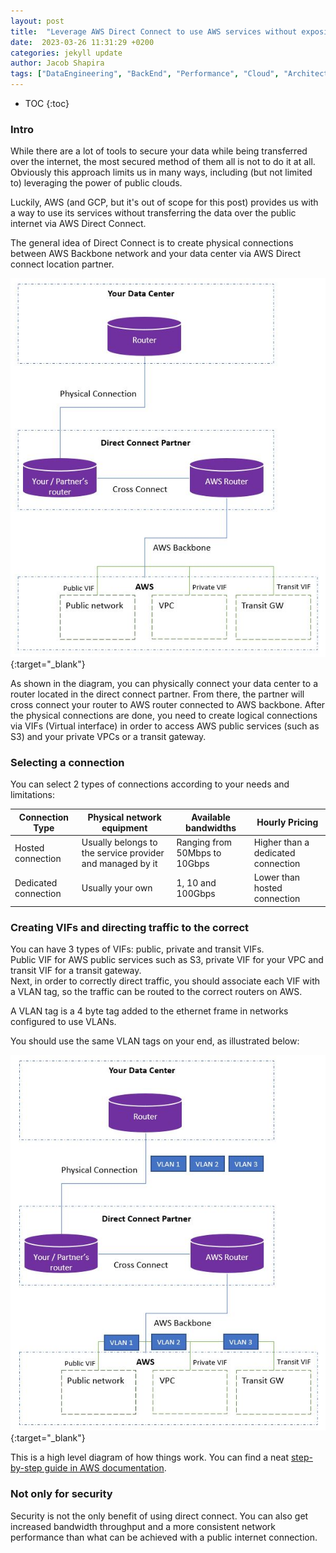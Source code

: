 ```yaml
---
layout: post
title:  "Leverage AWS Direct Connect to use AWS services without exposing your data to the public internet" 
date:  2023-03-26 11:31:29 +0200
categories: jekyll update
author: Jacob Shapira
tags: ["DataEngineering", "BackEnd", "Performance", "Cloud", "Architecture", "Devops"]
---
```


* TOC
{:toc}

### Intro
While there are a lot of tools to secure your data while being transferred over the internet,
the most secured method of them all is not to do it at all.  
Obviously this approach limits us in many ways, including (but not limited to) leveraging the power of public clouds.

Luckily, AWS (and GCP, but it's out of scope for this post) provides us with a way to use its services without transferring the data over the public internet via AWS Direct Connect.

The general idea of Direct Connect is to create physical connections between AWS Backbone network and your data center via AWS Direct connect location partner.


[![AWS Direct Connect](/assets/post-images/2023-03-26-direct-connect/direct-connect-general-arch.JPG)](/assets/post-images/2023-03-26-direct-connect/direct-connect-general-arch.JPG){:target="_blank"}

As shown in the diagram, you can physically connect your data center to a router located in the direct connect partner. 
From there, the partner will cross connect your router to AWS router connected to AWS backbone. 
After the physical connections are done, you need to create logical connections via VIFs (Virtual interface) in order to access
AWS public services (such as S3) and your private VPCs or a transit gateway.


### Selecting a connection
You can select 2 types of connections according to your needs and limitations:

| Connection Type | Physical network equipment | Available bandwidths | Hourly Pricing |
| ------- |---------------------------| ------- | ------- |
|  Hosted connection | Usually belongs to the service provider and managed by it | Ranging from 50Mbps to 10Gbps | Higher than a dedicated connection |
|  Dedicated connection | Usually your own          | 1, 10 and 100Gbps | Lower than hosted connection |


### Creating VIFs and directing traffic to the correct
You can have 3 types of VIFs: public, private and transit VIFs.  
Public VIF for AWS public services such as S3, private VIF for your VPC and transit VIF for a transit gateway.  
Next, in order to correctly direct traffic, you should associate each VIF with a VLAN tag, so the traffic can be routed to the
correct routers on AWS.  

A VLAN tag is a 4 byte tag added to the ethernet frame in networks configured to use VLANs.

You should use the same VLAN tags on your end, as illustrated below:

[![AWS Direct Connect](/assets/post-images/2023-03-26-direct-connect/direct-connect-with-vlans.JPG)](/assets/post-images/2023-03-26-direct-connect/direct-connect-with-vlans.JPG){:target="_blank"}


This is a high level diagram of how things work. 
You can find a neat <a href="https://docs.aws.amazon.com/directconnect/latest/UserGuide/getting_started.html#ConnectionRequest" target="_blank">step-by-step guide in AWS documentation</a>.


### Not only for security
Security is not the only benefit of using direct connect. 
You can also get increased bandwidth throughput and a more consistent network performance than what can be achieved with a public internet connection.
 
